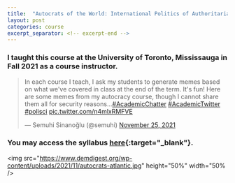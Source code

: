 ```yaml
---
title:  "Autocrats of the World: International Politics of Authoritarianism"
layout: post
categories: course
excerpt_separator: <!-- excerpt-end -->
---
```


### I taught this course at the University of Toronto, Mississauga in Fall 2021 as a course instructor. 

<blockquote class="twitter-tweet" data-theme="dark"><p lang="en" dir="ltr">In each course I teach, I ask my students to generate memes based on what we&#39;ve covered in class at the end of the term. It&#39;s fun! Here are some memes from my autocracy course, though I cannot share them all for security reasons...<a href="https://twitter.com/hashtag/AcademicChatter?src=hash&amp;ref_src=twsrc%5Etfw">#AcademicChatter</a> <a href="https://twitter.com/hashtag/AcademicTwitter?src=hash&amp;ref_src=twsrc%5Etfw">#AcademicTwitter</a> <a href="https://twitter.com/hashtag/polisci?src=hash&amp;ref_src=twsrc%5Etfw">#polisci</a> <a href="https://t.co/n4mlxRMFVE">pic.twitter.com/n4mlxRMFVE</a></p>&mdash; Semuhi Sinanoğlu (@semuhi) <a href="https://twitter.com/semuhi/status/1463935871296679945?ref_src=twsrc%5Etfw">November 25, 2021</a></blockquote> <script async src="https://platform.twitter.com/widgets.js" charset="utf-8"></script>


<!-- excerpt-end -->

### You may access the syllabus [here](https://drive.google.com/file/d/14pksOrsQJfXYZJATlcT0-aj4sD3gBtto/view?usp=sharing){:target="_blank"}. 

<img src="https://www.demdigest.org/wp-content/uploads/2021/11/autocrats-atlantic.jpg" height="50%" width="50% />

